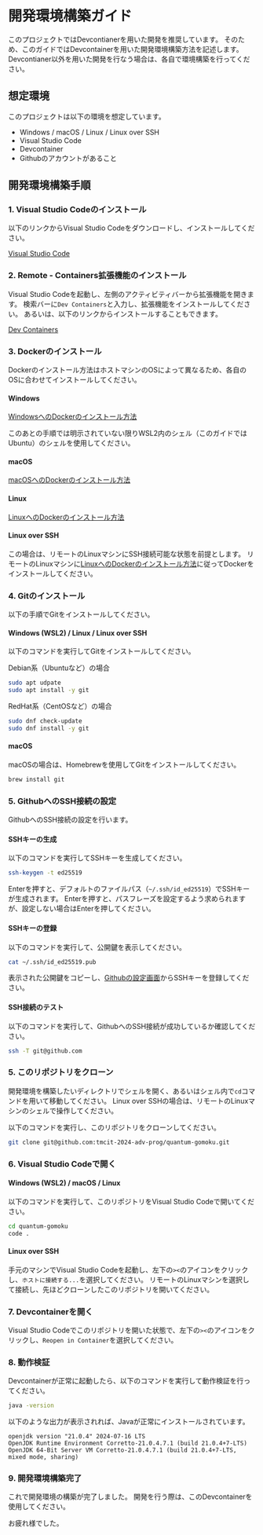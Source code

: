 # 開発環境構築ガイド

このプロジェクトではDevcontianerを用いた開発を推奨しています。
そのため、このガイドではDevcontainerを用いた開発環境構築方法を記述します。
Devcontianer以外を用いた開発を行なう場合は、各自で環境構築を行ってください。

## 想定環境

このプロジェクトは以下の環境を想定しています。

- Windows / macOS / Linux / Linux over SSH
- Visual Studio Code
- Devcontainer
- Githubのアカウントがあること

## 開発環境構築手順

### 1. Visual Studio Codeのインストール

以下のリンクからVisual Studio Codeをダウンロードし、インストールしてください。

[Visual Studio Code](https://code.visualstudio.com/)

### 2. Remote - Containers拡張機能のインストール

Visual Studio Codeを起動し、左側のアクティビティバーから拡張機能を開きます。
検索バーに`Dev Containers`と入力し、拡張機能をインストールしてください。
あるいは、以下のリンクからインストールすることもできます。

[Dev Containers](vscode:extension/ms-vscode-remote.remote-containers)

### 3. Dockerのインストール

Dockerのインストール方法はホストマシンのOSによって異なるため、各自のOSに合わせてインストールしてください。

#### Windows

[WindowsへのDockerのインストール方法](./docker-installation-win.md)

このあとの手順では明示されていない限りWSL2内のシェル（このガイドではUbuntu）のシェルを使用してください。

#### macOS

[macOSへのDockerのインストール方法](./docker-installation-mac.md)

#### Linux

[LinuxへのDockerのインストール方法](./docker-installation-linux.md)

#### Linux over SSH

この場合は、リモートのLinuxマシンにSSH接続可能な状態を前提とします。
リモートのLinuxマシンに[LinuxへのDockerのインストール方法](./docker-installation-linux.md)に従ってDockerをインストールしてください。

### 4. Gitのインストール

以下の手順でGitをインストールしてください。

#### Windows (WSL2) / Linux / Linux over SSH

以下のコマンドを実行してGitをインストールしてください。

Debian系（Ubuntuなど）の場合

```bash
sudo apt udpate
sudo apt install -y git
```

RedHat系（CentOSなど）の場合

```bash
sudo dnf check-update
sudo dnf install -y git
```

#### macOS

macOSの場合は、Homebrewを使用してGitをインストールしてください。

```bash
brew install git
```

### 5. GithubへのSSH接続の設定

GithubへのSSH接続の設定を行います。

#### SSHキーの生成

以下のコマンドを実行してSSHキーを生成してください。

```bash
ssh-keygen -t ed25519
```

Enterを押すと、デフォルトのファイルパス（`~/.ssh/id_ed25519`）でSSHキーが生成されます。
Enterを押すと、パスフレーズを設定するよう求められますが、設定しない場合はEnterを押してください。

#### SSHキーの登録

以下のコマンドを実行して、公開鍵を表示してください。

```bash
cat ~/.ssh/id_ed25519.pub
```

表示された公開鍵をコピーし、[Githubの設定画面](https://github.com/settings/keys)からSSHキーを登録してください。

#### SSH接続のテスト

以下のコマンドを実行して、GithubへのSSH接続が成功しているか確認してください。

```bash
ssh -T git@github.com
```

### 5. このリポジトリをクローン

開発環境を構築したいディレクトリでシェルを開く、あるいはシェル内で`cd`コマンドを用いて移動してください。
Linux over SSHの場合は、リモートのLinuxマシンのシェルで操作してください。

以下のコマンドを実行し、このリポジトリをクローンしてください。

```bash
git clone git@github.com:tmcit-2024-adv-prog/quantum-gomoku.git
```

### 6. Visual Studio Codeで開く

#### Windows (WSL2) / macOS / Linux

以下のコマンドを実行して、このリポジトリをVisual Studio Codeで開いてください。

```bash
cd quantum-gomoku
code .
```

#### Linux over SSH

手元のマシンでVisual Studio Codeを起動し、左下の`><`のアイコンをクリックし、`ホストに接続する...`を選択してください。
リモートのLinuxマシンを選択して接続し、先ほどクローンしたこのリポジトリを開いてください。

### 7. Devcontainerを開く

Visual Studio Codeでこのリポジトリを開いた状態で、左下の`><`のアイコンをクリックし、`Reopen in Container`を選択してください。

### 8. 動作検証

Devcontainerが正常に起動したら、以下のコマンドを実行して動作検証を行ってください。

```bash
java -version
```

以下のような出力が表示されれば、Javaが正常にインストールされています。

```
openjdk version "21.0.4" 2024-07-16 LTS
OpenJDK Runtime Environment Corretto-21.0.4.7.1 (build 21.0.4+7-LTS)
OpenJDK 64-Bit Server VM Corretto-21.0.4.7.1 (build 21.0.4+7-LTS, mixed mode, sharing)
```

### 9. 開発環境構築完了

これで開発環境の構築が完了しました。
開発を行う際は、このDevcontainerを使用してください。

お疲れ様でした。
